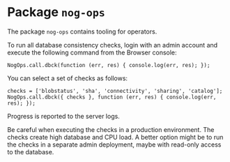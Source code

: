# Package `nog-ops`

The package `nog-ops` contains tooling for operators.

To run all database consistency checks, login with an admin account and execute
the following command from the Browser console:

```
NogOps.call.dbck(function (err, res) { console.log(err, res); });
```

You can select a set of checks as follows:

```
checks = ['blobstatus', 'sha', 'connectivity', 'sharing', 'catalog'];
NogOps.call.dbck({ checks }, function (err, res) { console.log(err, res); });
```

Progress is reported to the server logs.

Be careful when executing the checks in a production environment.  The checks
create high database and CPU load.  A better option might be to run the checks
in a separate admin deployment, maybe with read-only access to the database.
